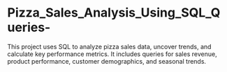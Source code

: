 # Pizza_Sales_Analysis_Using_SQL_Queries-
This project uses SQL to analyze pizza sales data, uncover trends, and calculate key performance metrics. It includes queries for sales revenue, product performance, customer demographics, and seasonal trends.
